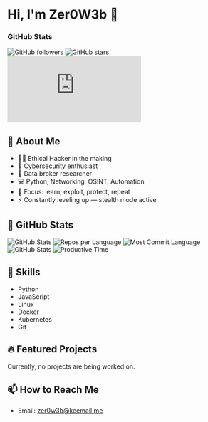 # Hi, I'm Zer0W3b 👾

### GitHub Stats
![GitHub followers](https://custom-icon-badges.demolab.com/github/followers/zer0w3b?color=236ad3&labelColor=1155ba&style=for-the-badge&logo=person-add&label=FOLLOW&logoColor=white)
![GitHub stars](https://custom-icon-badges.demolab.com/github/stars/zer0w3b?color=54960C&labelColor=468307&style=for-the-badge&logo=star&label=STARS)
![GitHub visitors](http://zer0w3b.42web.io/index.php)

## 👤 About Me
- 🕵️‍♂️ Ethical Hacker in the making
- 🔐 Cybersecurity enthusiast
- 🧩 Data broker researcher
- 💻 Python, Networking, OSINT, Automation
- 🎯 Focus: learn, exploit, protect, repeat
- ⚡ Constantly leveling up — stealth mode active

## 🚀 GitHub Stats
![GitHub Stats](http://github-profile-summary-cards.vercel.app/api/cards/profile-details?username=Zer0W3b&theme=graywhite)
![Repos per Language](http://github-profile-summary-cards.vercel.app/api/cards/repos-per-language?username=Zer0W3b&theme=graywhite)
![Most Commit Language](http://github-profile-summary-cards.vercel.app/api/cards/most-commit-language?username=Zer0W3b&theme=graywhite)
![GitHub Stats](http://github-profile-summary-cards.vercel.app/api/cards/stats?username=Zer0W3b&theme=graywhite)
![Productive Time](http://github-profile-summary-cards.vercel.app/api/cards/productive-time?username=Zer0W3b&theme=graywhite&utcOffset=8)

## 🔧 Skills
- Python
- JavaScript
- Linux
- Docker
- Kubernetes
- Git

## 🔥 Featured Projects
Currently, no projects are being worked on.

## 📫 How to Reach Me
- Email: [zer0w3b@keemail.me](mailto:zer0w3b@keemail.me)
